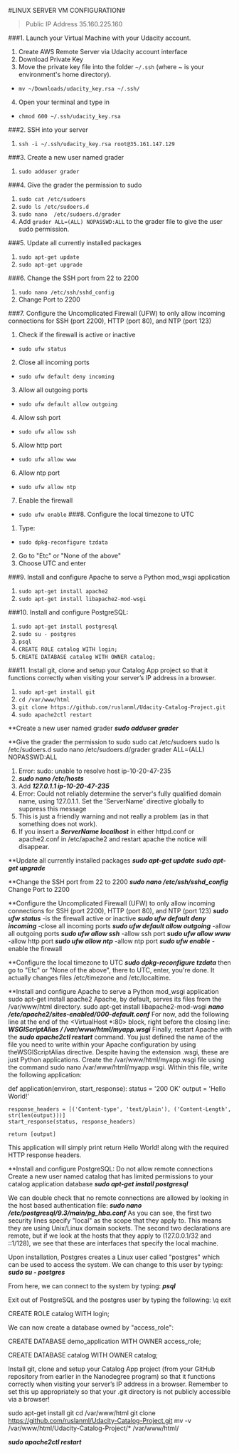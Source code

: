 #LINUX SERVER VM CONFIGURATION#

>Public IP Address
>35.160.225.160

###1. Launch your Virtual Machine with your Udacity account.
1. Create AWS Remote Server via Udacity account interface
2. Download Private Key
3. Move the private key file into the folder `~/.ssh` (where ~ is your environment's home directory).
  * ```mv ~/Downloads/udacity_key.rsa ~/.ssh/```
4. Open your terminal and type in
  * ```chmod 600 ~/.ssh/udacity_key.rsa```

###2. SSH into your server
  1. ```ssh -i ~/.ssh/udacity_key.rsa root@35.161.147.129```

###3. Create a new user named grader
  1. ```sudo adduser grader```

###4. Give the grader the permission to sudo
  1. ```sudo cat /etc/sudoers```
  2. ```sudo ls /etc/sudoers.d```
  3. ```sudo nano  /etc/sudoers.d/grader```
  4. Add `grader ALL=(ALL) NOPASSWD:ALL` to the grader file to give the user sudo permission.

###5. Update all currently installed packages
  1. ```sudo apt-get update```
  2. ```sudo apt-get upgrade```

###6. Change the SSH port from 22 to 2200
  1. ```sudo nano /etc/ssh/sshd_config```
  2. Change Port to 2200

###7. Configure the Uncomplicated Firewall (UFW) to only allow incoming connections for SSH (port 2200), HTTP (port 80), and NTP (port 123)
  1. Check if the firewall is active or inactive
   * ```sudo ufw status```
  2. Close all incoming ports
   * ```sudo ufw default deny incoming```
  3. Allow all outgoing ports
   * ```sudo ufw default allow outgoing```
  4. Allow ssh port
   * ```sudo ufw allow ssh```
  5. Allow http port
   * ```sudo ufw allow www```
  6. Allow ntp port
   * ```sudo ufw allow ntp```
  7. Enable the firewall
   * ```sudo ufw enable```
###8. Configure the local timezone to UTC
  1. Type:
   * ```sudo dpkg-reconfigure tzdata```
  2. Go to "Etc" or "None of the above" 
  3. Choose UTC and enter

###9. Install and configure Apache to serve a Python mod_wsgi application
  1. ```sudo apt-get install apache2```
  2. ```sudo apt-get install libapache2-mod-wsgi```

###10. Install and configure PostgreSQL:
  1. ```sudo apt-get install postgresql```
  2. ```sudo su - postgres```
  3. ```psql```
  4. ```CREATE ROLE catalog WITH login;```
  5. ```CREATE DATABASE catalog WITH OWNER catalog;```

###11. Install git, clone and setup your Catalog App project so that it functions correctly when visiting your server’s IP address in a browser.
  1. ```sudo apt-get install git```
  2. ```cd /var/www/html```
  3. ```git clone https://github.com/ruslanml/Udacity-Catalog-Project.git```
  4. ```sudo apache2ctl restart```




**Create a new user named grader
***sudo adduser grader***

**Give the grader the permission to sudo
sudo cat /etc/sudoers
sudo ls /etc/sudoers.d
sudo nano  /etc/sudoers.d/grader
grader ALL=(ALL) NOPASSWD:ALL

1. Error: sudo: unable to resolve host ip-10-20-47-235
2. ***sudo nano /etc/hosts***
3. Add ***127.0.1.1 ip-10-20-47-235***
4. Error: Could not reliably determine the server's fully qualified domain name, using 127.0.1.1. Set the 'ServerName' directive globally to suppress this message
5. This is just a friendly warning and not really a problem (as in that something does not work).
6. If you insert a ***ServerName localhost*** in either httpd.conf or apache2.conf in /etc/apache2 and restart apache the notice will disappear.

**Update all currently installed packages
***sudo apt-get update***
***sudo apt-get upgrade***

**Change the SSH port from 22 to 2200
***sudo nano /etc/ssh/sshd_config***
Change Port to 2200

**Configure the Uncomplicated Firewall (UFW) to only allow incoming connections for SSH (port 2200), HTTP (port 80), and NTP (port 123)
***sudo ufw status*** -is the firewall active or inactive
***sudo ufw default deny incoming*** -close all incoming ports
***sudo ufw default allow outgoing*** -allow all outgoing ports
***sudo ufw allow ssh*** -allow ssh port
***sudo ufw allow www*** -allow http port
***sudo ufw allow ntp*** -allow ntp port
***sudo ufw enable*** -enable the firewall

**Configure the local timezone to UTC
***sudo dpkg-reconfigure tzdata***
then go to "Etc" or "None of the above", there to UTC, enter, you're done. It actually changes files /etc/timezone and /etc/localtime.

**Install and configure Apache to serve a Python mod_wsgi application
sudo apt-get install apache2
Apache, by default, serves its files from the /var/www/html directory.
sudo apt-get install libapache2-mod-wsgi
***nano /etc/apache2/sites-enabled/000-default.conf***
For now, add the following line at the end of the <VirtualHost *:80> block, right before the closing</VirtualHost> line: ***WSGIScriptAlias / /var/www/html/myapp.wsgi***
Finally, restart Apache with the ***sudo apache2ctl restart*** command.
You just defined the name of the file you need to write within your Apache configuration by using theWSGIScriptAlias directive. Despite having the extension .wsgi, these are just Python applications. Create the /var/www/html/myapp.wsgi file using the command sudo nano /var/www/html/myapp.wsgi. Within this file, write the following application:


def application(environ, start_response):
    status = '200 OK'
    output = 'Hello World!'

    response_headers = [('Content-type', 'text/plain'), ('Content-Length', str(len(output)))]
    start_response(status, response_headers)

    return [output]

This application will simply print return Hello World! along with the required HTTP response headers.

**Install and configure PostgreSQL:
Do not allow remote connections
Create a new user named catalog that has limited permissions to your catalog application database
***sudo apt-get install postgresql***

We can double check that no remote connections are allowed by looking in the host based authentication file:
***sudo nano /etc/postgresql/9.3/main/pg_hba.conf***
As you can see, the first two security lines specify "local" as the scope that they apply to. This means they are using Unix/Linux domain sockets.
The second two declarations are remote, but if we look at the hosts that they apply to (127.0.0.1/32 and ::1/128), we see that these are interfaces that specify the local machine.


Upon installation, Postgres creates a Linux user called "postgres" which can be used to access the system. We can change to this user by typing:
***sudo su - postgres***

From here, we can connect to the system by typing:
***psql***

Exit out of PostgreSQL and the postgres user by typing the following:
\q
exit


CREATE ROLE catalog WITH login;

We can now create a database owned by "access_role":

CREATE DATABASE demo_application WITH OWNER access_role;

CREATE DATABASE catalog WITH OWNER catalog;

Install git, clone and setup your Catalog App project (from your GitHub repository from earlier in the Nanodegree program) so that it functions correctly when visiting your server’s IP address in a browser. Remember to set this up appropriately so that your .git directory is not publicly accessible via a browser!

sudo apt-get install git
cd /var/www/html
git clone https://github.com/ruslanml/Udacity-Catalog-Project.git
mv  -v /var/www/html/Udacity-Catalog-Project/* /var/www/html/


***sudo apache2ctl restart***